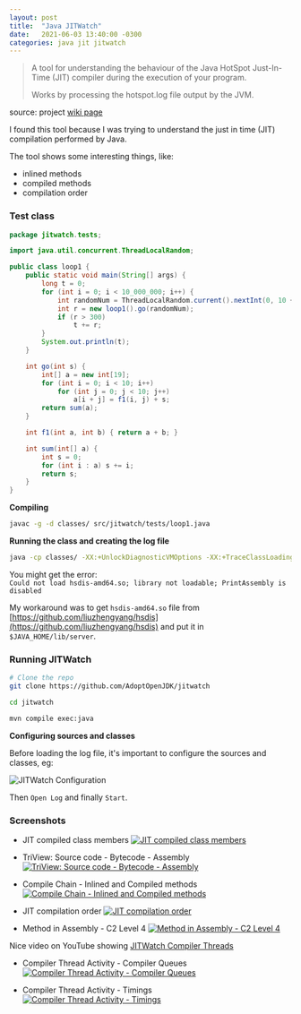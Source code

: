 ```yaml
---
layout: post
title:  "Java JITWatch"
date:   2021-06-03 13:40:00 -0300
categories: java jit jitwatch
---
```


>A tool for understanding the behaviour of the Java HotSpot Just-In-Time (JIT) compiler during the execution of your program.
>
>Works by processing the hotspot.log file output by the JVM.

  source: project [wiki page](https://github.com/AdoptOpenJDK/jitwatch/wiki)

I found this tool because I was trying to understand the just in time (JIT) compilation performed by Java.

The tool shows some interesting things, like:
  - inlined methods
  - compiled methods
  - compilation order


### Test class

```java
package jitwatch.tests;

import java.util.concurrent.ThreadLocalRandom;

public class loop1 {
	public static void main(String[] args) {
		long t = 0;
		for (int i = 0; i < 10_000_000; i++) {
			int randomNum = ThreadLocalRandom.current().nextInt(0, 10 + 1);
			int r = new loop1().go(randomNum);
			if (r > 300)
				t += r;
		}
		System.out.println(t);
	}

	int go(int s) {
		int[] a = new int[19];
		for (int i = 0; i < 10; i++)
			for (int j = 0; j < 10; j++)
				a[i + j] = f1(i, j) + s;
		return sum(a);
	}

	int f1(int a, int b) { return a + b; }

	int sum(int[] a) {
		int s = 0;
		for (int i : a) s += i;
		return s;
	}
}
```

**Compiling**

```sh
javac -g -d classes/ src/jitwatch/tests/loop1.java
```

**Running the class and creating the log file**

```sh
java -cp classes/ -XX:+UnlockDiagnosticVMOptions -XX:+TraceClassLoading -XX:+LogCompilation -XX:+PrintAssembly -XX:+DebugNonSafepoints -XX:-UseCompressedOops jitwatch.tests.loop1
```

You might get the error:<br>
`Could not load hsdis-amd64.so; library not loadable; PrintAssembly is disabled`

My workaround was to get `hsdis-amd64.so` file from [https://github.com/liuzhengyang/hsdis](https://github.com/liuzhengyang/hsdis)
and put it in `$JAVA_HOME/lib/server`.

### Running JITWatch

```sh
# Clone the repo
git clone https://github.com/AdoptOpenJDK/jitwatch

cd jitwatch

mvn compile exec:java
```

**Configuring sources and classes**

Before loading the log file, it's important to configure the sources and classes, eg:

![JITWatch Configuration](/assets/images/jitwatch-configuration.png)

Then `Open Log` and finally `Start`.

### Screenshots

- JIT compiled class members
[![JIT compiled class members](/assets/images/JIT-compiled-class-members.png)](/assets/images/JIT-compiled-class-members.png)

- TriView: Source code - Bytecode - Assembly
[![TriView: Source code - Bytecode - Assembly](/assets/images/TriView-source-code-bytecode-assembly.png)](/assets/images/TriView-source-code-bytecode-assembly.png)

- Compile Chain - Inlined and Compiled methods
[![Compile Chain - Inlined and Compiled methods](/assets/images/compile-chain-inlined-and-compiled-methods.png)](/assets/images/compile-chain-inlined-and-compiled-methods.png)

- JIT compilation order
[![JIT compilation order](/assets/images/jit-compilation-order.png)](/assets/images/jit-compilation-order.png)

- Method in Assembly - C2 Level 4
[![Method in Assembly - C2 Level 4](/assets/images/method-in-assembly-c2-level4.png)](/assets/images/method-in-assembly-c2-level4.png)

Nice video on YouTube showing [JITWatch Compiler Threads](https://www.youtube.com/watch?v=p0mWUgRcCHQ)

- Compiler Thread Activity - Compiler Queues
[![Compiler Thread Activity - Compiler Queues](/assets/images/compiler-thread-activity-compiler-queues.png)](/assets/images/compiler-thread-activity-compiler-queues.png)

- Compiler Thread Activity - Timings
[![Compiler Thread Activity - Timings](/assets/images/compiler-thread-activity-timings.png)](/assets/images/compiler-thread-activity-timings.png)
